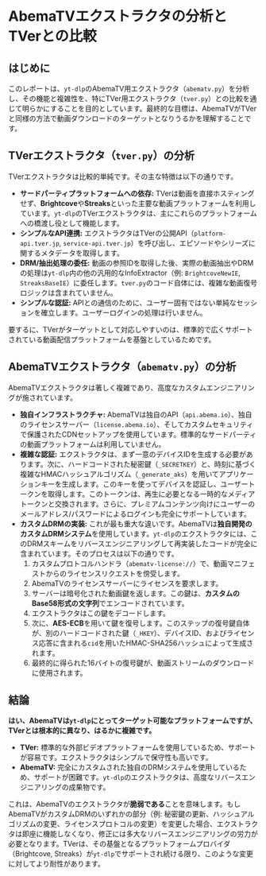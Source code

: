 # AbemaTVエクストラクタの分析とTVerとの比較

## はじめに

このレポートは、`yt-dlp`のAbemaTV用エクストラクタ（`abematv.py`）を分析し、その機能と複雑性を、特にTVer用エクストラクタ（`tver.py`）との比較を通じて明らかにすることを目的としています。最終的な目標は、AbemaTVがTVerと同様の方法で動画ダウンロードのターゲットとなりうるかを理解することです。

## TVerエクストラクタ（`tver.py`）の分析

TVerエクストラクタは比較的単純です。その主な特徴は以下の通りです。

*   **サードパーティプラットフォームへの依存:** TVerは動画を直接ホスティングせず、**Brightcove**や**Streaks**といった主要な動画プラットフォームを利用しています。`yt-dlp`のTVerエクストラクタは、主にこれらのプラットフォームへの橋渡し役として機能します。
*   **シンプルなAPI連携:** エクストラクタはTVerの公開API（`platform-api.tver.jp`, `service-api.tver.jp`）を呼び出し、エピソードやシリーズに関するメタデータを取得します。
*   **DRM/抽出処理の委任:** 動画の参照IDを取得した後、実際の動画抽出やDRMの処理は`yt-dlp`内の他の汎用的なInfoExtractor（例: `BrightcoveNewIE`, `StreaksBaseIE`）に委任します。`tver.py`のコード自体には、複雑な動画復号ロジックは含まれていません。
*   **シンプルな認証:** APIとの通信のために、ユーザー固有ではない単純なセッションを確立します。ユーザーログインの処理は行いません。

要するに、TVerがターゲットとして対応しやすいのは、標準的で広くサポートされている動画配信プラットフォームを基盤としているためです。

## AbemaTVエクストラクタ（`abematv.py`）の分析

AbemaTVエクストラクタは著しく複雑であり、高度なカスタムエンジニアリングが施されています。

*   **独自インフラストラクチャ:** AbemaTVは独自のAPI（`api.abema.io`）、独自のライセンスサーバー（`license.abema.io`）、そしてカスタムセキュリティで保護されたCDNセットアップを使用しています。標準的なサードパーティの動画プラットフォームは利用していません。
*   **複雑な認証:** エクストラクタは、まず一意のデバイスIDを生成する必要があります。次に、ハードコードされた秘密鍵（`_SECRETKEY`）と、時刻に基づく複雑なHMACハッシュアルゴリズム（`_generate_aks`）を用いてアプリケーションキーを生成します。このキーを使ってデバイスを認証し、ユーザートークンを取得します。このトークンは、再生に必要となる一時的なメディアトークンと交換されます。さらに、プレミアムコンテンツ向けにユーザーのメールアドレス/パスワードによるログインも完全にサポートしています。
*   **カスタムDRMの実装:** これが最も重大な違いです。AbemaTVは**独自開発のカスタムDRMシステム**を使用しています。`yt-dlp`のエクストラクタには、このDRMスキームをリバースエンジニアリングして再実装したコードが完全に含まれています。そのプロセスは以下の通りです。
    1.  カスタムプロトコルハンドラ（`abematv-license://`）で、動画マニフェストからのライセンスリクエストを傍受します。
    2.  AbemaTVのライセンスサーバーにライセンスを要求します。
    3.  サーバーは暗号化された動画鍵を返します。この鍵は、**カスタムのBase58形式の文字列**でエンコードされています。
    4.  エクストラクタはこの鍵をデコードします。
    5.  次に、**AES-ECB**を用いて鍵を復号します。このステップの復号鍵自体が、別のハードコードされた鍵（`_HKEY`）、デバイスID、およびライセンス応答に含まれる`cid`を用いたHMAC-SHA256ハッシュによって生成されます。
    6.  最終的に得られた16バイトの復号鍵が、動画ストリームのダウンロードに使用されます。

## 結論

**はい、AbemaTVは`yt-dlp`にとってターゲット可能なプラットフォームですが、TVerとは根本的に異なり、はるかに複雑です。**

*   **TVer:** 標準的な外部ビデオプラットフォームを使用しているため、サポートが容易です。エクストラクタはシンプルで保守性も高いです。
*   **AbemaTV:** 完全にカスタムされた独自のDRMシステムを使用しているため、サポートが困難です。`yt-dlp`のエクストラクタは、高度なリバースエンジニアリングの成果物です。

これは、AbemaTVのエクストラクタが**脆弱である**ことを意味します。もしAbemaTVがカスタムDRMのいずれかの部分（例: 秘密鍵の更新、ハッシュアルゴリズムの変更、ライセンスプロトコルの変更）を変更した場合、エクストラクタは即座に機能しなくなり、修正には多大なリバースエンジニアリングの労力が必要となります。TVerは、その基盤となるプラットフォームプロバイダ（Brightcove, Streaks）が`yt-dlp`でサポートされ続ける限り、このような変更に対してより耐性があります。
